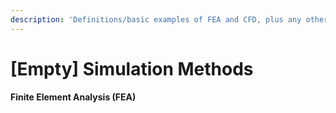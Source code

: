 ```yaml
---
description: 'Definitions/basic examples of FEA and CFD, plus any other general methods'
---
```


# \[Empty\] Simulation Methods

**Finite Element Analysis \(FEA\)**

